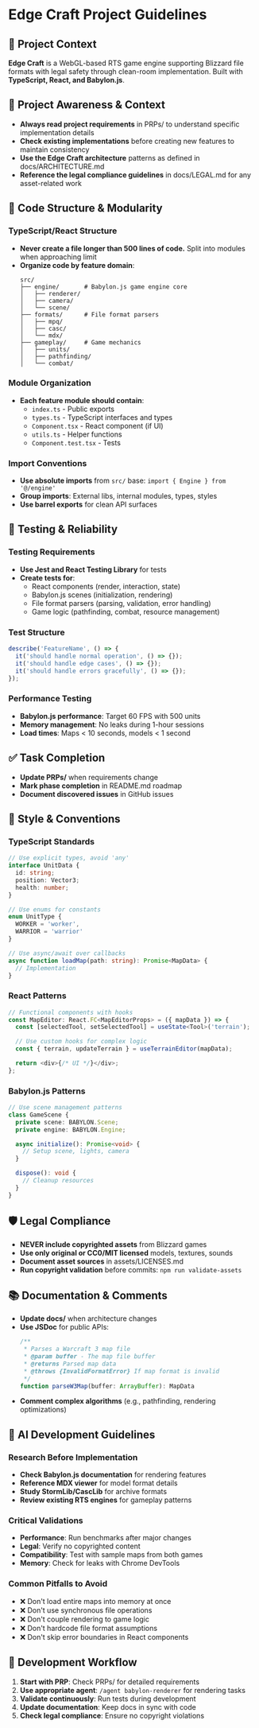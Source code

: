 # Edge Craft Project Guidelines

## 🎯 Project Context
**Edge Craft** is a WebGL-based RTS game engine supporting Blizzard file formats with legal safety through clean-room implementation. Built with **TypeScript, React, and Babylon.js**.

## 🔄 Project Awareness & Context
- **Always read project requirements** in PRPs/ to understand specific implementation details
- **Check existing implementations** before creating new features to maintain consistency
- **Use the Edge Craft architecture** patterns as defined in docs/ARCHITECTURE.md
- **Reference the legal compliance guidelines** in docs/LEGAL.md for any asset-related work

## 🧱 Code Structure & Modularity

### TypeScript/React Structure
- **Never create a file longer than 500 lines of code.** Split into modules when approaching limit
- **Organize code by feature domain**:
  ```
  src/
  ├── engine/       # Babylon.js game engine core
  │   ├── renderer/
  │   ├── camera/
  │   └── scene/
  ├── formats/      # File format parsers
  │   ├── mpq/
  │   ├── casc/
  │   └── mdx/
  ├── gameplay/     # Game mechanics
  │   ├── units/
  │   ├── pathfinding/
  │   └── combat/
  ```

### Module Organization
- **Each feature module should contain**:
  - `index.ts` - Public exports
  - `types.ts` - TypeScript interfaces and types
  - `Component.tsx` - React component (if UI)
  - `utils.ts` - Helper functions
  - `Component.test.tsx` - Tests

### Import Conventions
- **Use absolute imports** from `src/` base: `import { Engine } from '@/engine'`
- **Group imports**: External libs, internal modules, types, styles
- **Use barrel exports** for clean API surfaces

## 🧪 Testing & Reliability

### Testing Requirements
- **Use Jest and React Testing Library** for tests
- **Create tests for**:
  - React components (render, interaction, state)
  - Babylon.js scenes (initialization, rendering)
  - File format parsers (parsing, validation, error handling)
  - Game logic (pathfinding, combat, resource management)

### Test Structure
```typescript
describe('FeatureName', () => {
  it('should handle normal operation', () => {});
  it('should handle edge cases', () => {});
  it('should handle errors gracefully', () => {});
});
```

### Performance Testing
- **Babylon.js performance**: Target 60 FPS with 500 units
- **Memory management**: No leaks during 1-hour sessions
- **Load times**: Maps < 10 seconds, models < 1 second

## ✅ Task Completion
- **Update PRPs/** when requirements change
- **Mark phase completion** in README.md roadmap
- **Document discovered issues** in GitHub issues

## 📎 Style & Conventions

### TypeScript Standards
```typescript
// Use explicit types, avoid 'any'
interface UnitData {
  id: string;
  position: Vector3;
  health: number;
}

// Use enums for constants
enum UnitType {
  WORKER = 'worker',
  WARRIOR = 'warrior'
}

// Use async/await over callbacks
async function loadMap(path: string): Promise<MapData> {
  // Implementation
}
```

### React Patterns
```typescript
// Functional components with hooks
const MapEditor: React.FC<MapEditorProps> = ({ mapData }) => {
  const [selectedTool, setSelectedTool] = useState<Tool>('terrain');

  // Use custom hooks for complex logic
  const { terrain, updateTerrain } = useTerrainEditor(mapData);

  return <div>{/* UI */}</div>;
};
```

### Babylon.js Patterns
```typescript
// Use scene management patterns
class GameScene {
  private scene: BABYLON.Scene;
  private engine: BABYLON.Engine;

  async initialize(): Promise<void> {
    // Setup scene, lights, camera
  }

  dispose(): void {
    // Cleanup resources
  }
}
```

## 🛡️ Legal Compliance
- **NEVER include copyrighted assets** from Blizzard games
- **Use only original or CC0/MIT licensed** models, textures, sounds
- **Document asset sources** in assets/LICENSES.md
- **Run copyright validation** before commits: `npm run validate-assets`

## 📚 Documentation & Comments
- **Update docs/** when architecture changes
- **Use JSDoc** for public APIs:
  ```typescript
  /**
   * Parses a Warcraft 3 map file
   * @param buffer - The map file buffer
   * @returns Parsed map data
   * @throws {InvalidFormatError} If map format is invalid
   */
  function parseW3Map(buffer: ArrayBuffer): MapData
  ```
- **Comment complex algorithms** (e.g., pathfinding, rendering optimizations)

## 🧠 AI Development Guidelines

### Research Before Implementation
- **Check Babylon.js documentation** for rendering features
- **Reference MDX viewer** for model format details
- **Study StormLib/CascLib** for archive formats
- **Review existing RTS engines** for gameplay patterns

### Critical Validations
- **Performance**: Run benchmarks after major changes
- **Legal**: Verify no copyrighted content
- **Compatibility**: Test with sample maps from both games
- **Memory**: Check for leaks with Chrome DevTools

### Common Pitfalls to Avoid
- ❌ Don't load entire maps into memory at once
- ❌ Don't use synchronous file operations
- ❌ Don't couple rendering to game logic
- ❌ Don't hardcode file format assumptions
- ❌ Don't skip error boundaries in React components

## 🚀 Development Workflow
1. **Start with PRP**: Check PRPs/ for detailed requirements
2. **Use appropriate agent**: `/agent babylon-renderer` for rendering tasks
3. **Validate continuously**: Run tests during development
4. **Update documentation**: Keep docs in sync with code
5. **Check legal compliance**: Ensure no copyright violations